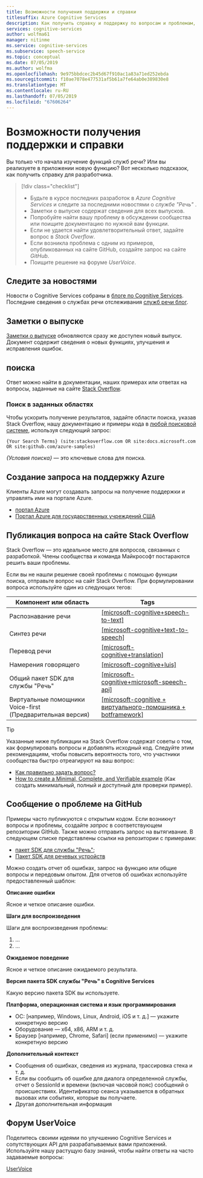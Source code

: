 ```yaml
---
title: Возможности получения поддержки и справки
titlesuffix: Azure Cognitive Services
description: Как получить справку и поддержку по вопросам и проблемам, возникающим при создании приложения, которое интегрируется со службой "Речь"
services: cognitive-services
author: wolfma61
manager: nitinme
ms.service: cognitive-services
ms.subservice: speech-service
ms.topic: conceptual
ms.date: 07/05/2019
ms.author: wolfma
ms.openlocfilehash: 9e975bbdcec2b45d67f910ac1a83a71ed252ebda
ms.sourcegitcommit: f10ae7078e477531af5b61a7fe64ab0e389830e8
ms.translationtype: MT
ms.contentlocale: ru-RU
ms.lasthandoff: 07/05/2019
ms.locfileid: "67606264"
---
```

# <a name="support-and-help-options"></a>Возможности получения поддержки и справки

Вы только что начала изучение функций служб речи? Или вы реализуете в приложении новую функцию? Вот несколько подсказок, как получить справку для разработчика.

> [!div class="checklist"]
> * Будьте в курсе последних разработок в *Azure Cognitive Services* и следите за последними новостями о *службе "Речь"* .
> * Заметки о выпуске содержат сведения для всех выпусков.
> * Попробуйте найти вашу проблему в обсуждении сообщества или поищите документацию по нужной вам функции.
> * Если не удается найти удовлетворительный ответ, задайте вопрос в *Stack Overflow*.
> * Если возникла проблема с одним из примеров, опубликованных на сайте GitHub, создайте запрос на сайте *GitHub*.
> * Поищите решение на форуме *UserVoice*.

## <a name="stay-informed"></a>Следите за новостями

Новости о Cognitive Services собраны в [блоге по Cognitive Services](https://azure.microsoft.com/blog/topics/cognitive-services/). Последние сведения о службах речи отслеживания [служб речи блог](https://azure.microsoft.com/blog/tag/speech-service/).

## <a name="release-notes"></a>Заметки о выпуске

[Заметки о выпуске](https://aka.ms/csspeech/whatsnew) обновляются сразу же доступен новый выпуск. Документ содержит сведения о новых функциях, улучшения и исправления ошибок.

## <a name="search"></a>поиска

Ответ можно найти в документации, наших примерах или ответах на вопросы, заданные на сайте [Stack Overflow](https://www.stackoverflow.com).

### <a name="scoped-search"></a>Поиск в заданных областях

Чтобы ускорить получение результатов, задайте области поиска, указав Stack Overflow, нашу документацию и примеры кода в [любой поисковой системе](https://bing.com), используя следующий запрос:

```
{Your Search Terms} (site:stackoverflow.com OR site:docs.microsoft.com OR site:github.com/azure-samples)
```

*{Условия поиска}* — это ключевые слова для поиска.

## <a name="create-an-azure-support-request"></a>Создание запроса на поддержку Azure

Клиенты Azure могут создавать запросы на получение поддержки и управлять ими на портале Azure.

* [портал Azure](https://ms.portal.azure.com/#blade/Microsoft_Azure_Support/HelpAndSupportBlade/overview)
* [Портал Azure для государственных учреждений США](https://portal.azure.us)

## <a name="post-a-question-to-stack-overflow"></a>Публикация вопроса на сайте Stack Overflow

Stack Overflow — это идеальное место для вопросов, связанных с разработкой. Члены сообщества и команда Майкрософт постараются решить ваши проблемы.

Если вы не нашли решение своей проблемы с помощью функции поиска, отправьте вопрос на сайт Stack Overflow. При формулировании вопроса используйте один из следующих тегов:

|Компонент или область  |Tags  |
|---------|---------|
|Распознавание речи |[[microsoft-cognitive+speech-to-text]](https://stackoverflow.com/questions/tagged/microsoft-cognitive+speech-to-text)|
|Синтез речи |[[microsoft-cognitive+text-to-speech]](https://stackoverflow.com/questions/tagged/microsoft-cognitive+text-to-speech)|
|Перевод речи |[[microsoft-cognitive+translation]](https://stackoverflow.com/questions/tagged/microsoft-cognitive+translation)|
|Намерения говорящего |[[microsoft-cognitive+luis]](https://stackoverflow.com/questions/tagged/microsoft-cognitive+luis)|
|Общий пакет SDK для службы "Речь" |[[microsoft-cognitive+microsoft-speech-api]](https://stackoverflow.com/questions/tagged/microsoft-cognitive+microsoft-speech-api)|
| Виртуальные помощники Voice-first (Предварительная версия) | [[microsoft-cognitive + виртуального-помощника + botframework]](https://stackoverflow.com/questions/tagged/microsoft-cognitive+virtual-assistant+botframework) |

> [!TIP]
> Указанные ниже публикации на Stack Overflow содержат советы о том, как формулировать вопросы и добавлять исходный код. Следуйте этим рекомендациям, чтобы повысить вероятность того, что участники сообщества быстро отреагируют на ваш вопрос:  
> * [Как правильно задать вопрос?](https://stackoverflow.com/help/how-to-ask)
> * [How to create a Minimal, Complete, and Verifiable example](https://stackoverflow.com/help/mcve) (Как создать минимальный, полный и доступный для проверки пример).

## <a name="create-a-github-issue"></a>Сообщение о проблеме на GitHub

Примеры часто публикуются с открытым кодом. Если возникнут вопросы и проблемы, создайте *запрос* в соответствующем репозитории GitHub. Также можно отправить запрос на вытягивание. В следующем списке представлены ссылки на репозитории с примерами:

* [пакет SDK для службы "Речь"](https://github.com/Azure-Samples/cognitive-services-speech-sdk/issues);
* [Пакет SDK для речевых устройств](https://github.com/Azure-Samples/Cognitive-Services-Speech-Devices-SDK/issues)

Можно создать отчет об ошибках, запрос на функцию или общие вопросы и передовым опытом. Для отчетов об ошибках используйте предоставленный шаблон:

**Описание ошибки**

Ясное и четкое описание ошибки.

**Шаги для воспроизведения**

Шаги для воспроизведения проблемы:
1. ...
2. ...

**Ожидаемое поведение**

Ясное и четкое описание ожидаемого результата.

**Версия пакета SDK службы "Речь" в Cognitive Services**

Какую версию пакета SDK вы используете.

**Платформа, операционная система и язык программирования**

 - ОС: [например, Windows, Linux, Android, iOS и т. д.] — укажите конкретную версию
 - Оборудование — x64, x86, ARM и т. д.
 - Браузер [например, Chrome, Safari] (если применимо) — укажите конкретную версию

**Дополнительный контекст**

 - Сообщения об ошибках, сведения из журнала, трассировка стека и т. д.
 - Если вы сообщить об ошибке для диалога определенной службы, отчет о SessionId и времени (включая часовой пояс) сообщений о происшествиях. Идентификатор сеанса указывается в обратных вызовах или событиях, которые вы получаете.
 - Другая дополнительная информация


## <a name="uservoice-forum"></a>Форум UserVoice

Поделитесь своими идеями по улучшению Cognitive Services и сопутствующих API для разрабатываемых вами приложений. Используйте нашу растущую базу знаний, чтобы найти ответы на часто задаваемые вопросы:

[UserVoice](https://cognitive.uservoice.com/)
